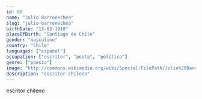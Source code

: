 ```yaml
---
id: 80
name: "Julio Barrenechea"
slug: "julio-barrenechea"
birthDate: "13-03-1910"
placeOfBirth: "Santiago de Chile"
gender: "masculino"
country: "Chile"
languages: ["español"]
occupation: ["escritor", "poeta", "político"]
genre: ["poesía"]
image: "http://commons.wikimedia.org/wiki/Special:FilePath/Julio%20Barrenechea%20Pino.jpg"
description: "escritor chileno"
---
```


escritor chileno
